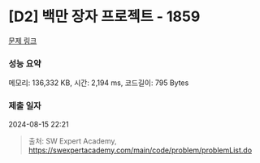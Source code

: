 # [D2] 백만 장자 프로젝트 - 1859 

[문제 링크](https://swexpertacademy.com/main/code/problem/problemDetail.do?contestProbId=AV5LrsUaDxcDFAXc) 

### 성능 요약

메모리: 136,332 KB, 시간: 2,194 ms, 코드길이: 795 Bytes

### 제출 일자

2024-08-15 22:21



> 출처: SW Expert Academy, https://swexpertacademy.com/main/code/problem/problemList.do
